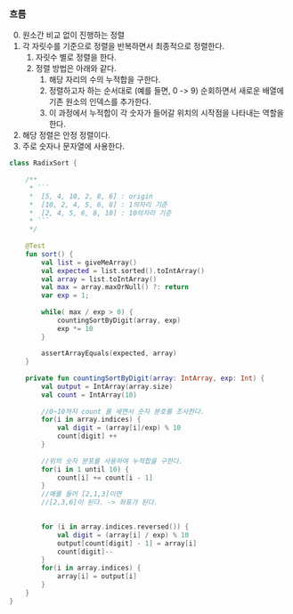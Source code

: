 ### 흐름
0. 원소간 비교 없이 진행하는 정렬
1. 각 자릿수를 기준으로 정렬을 반복하면서 최종적으로 정렬한다.
	1. 자릿수 별로 정렬을 한다.
	2. 정렬 방법은 아래와 같다.
		1. 해당 자리의 수의 누적합을 구한다.
		2. 정렬하고자 하는 순서대로 (예를 들면, 0 -> 9) 순회하면서 새로운 배열에 기존 원소의 인덱스를 추가한다.
		3. 이 과정에서 누적합이 각 숫자가 들어갈 위치의 시작점을 나타내는 역할을 한다.
2. 해당 정렬은 안정 정렬이다.
3. 주로 숫자나 문자열에 사용한다.

```kotlin
class RadixSort {  
  
    /**  
     * ``` 
     *  [5, 4, 10, 2, 8, 6] : origin
     *  [10, 2, 4, 5, 6, 8] : 1의자리 기준  
     *  [2, 4, 5, 6, 8, 10] : 10의자리 기준  
     * ```  
     */ 
     
    @Test  
    fun sort() {  
        val list = giveMeArray()  
        val expected = list.sorted().toIntArray()  
        val array = list.toIntArray()  
        val max = array.maxOrNull() ?: return  
        var exp = 1;  
  
        while( max / exp > 0) {  
            countingSortByDigit(array, exp)  
            exp *= 10  
        }  
  
        assertArrayEquals(expected, array)  
    }  
  
    private fun countingSortByDigit(array: IntArray, exp: Int) {  
        val output = IntArray(array.size)  
        val count = IntArray(10)  
        
        //0~10까지 count 를 세면서 숫자 분호를 조사한다.
        for(i in array.indices) {  
            val digit = (array[i]/exp) % 10  
            count[digit] ++  
        }  
        
	    //위의 숫자 분포를 사용하여 누적합을 구한다.
        for(i in 1 until 10) {  
            count[i] += count[i - 1]  
        }  
        //예를 들어 [2,1,3]이면  
        //[2,3,6]이 된다. -> 좌표가 된다.  

		
        for (i in array.indices.reversed()) {  
            val digit = (array[i] / exp) % 10  
            output[count[digit] - 1] = array[i]  
            count[digit]--  
        }  
        for(i in array.indices) {  
            array[i] = output[i]  
        }  
    }  
}
```